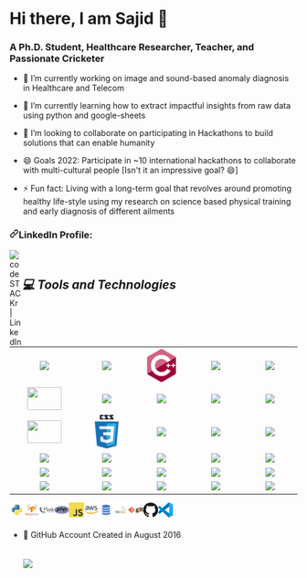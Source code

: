 # Hi there, I am Sajid 👋

### A Ph.D. Student, Healthcare Researcher, Teacher, and Passionate Cricketer
- 🔭 I’m currently working on image and sound-based anomaly diagnosis in Healthcare and Telecom
- 🌱 I’m currently learning how to extract impactful insights from raw data using python and google-sheets
- 👯 I’m looking to collaborate on participating in Hackathons to build solutions that can enable humanity
- 😄 Goals 2022: Participate in ~10 international hackathons to collaborate with multi-cultural people  [Isn't it an impressive goal? 😄]

- ⚡ Fun fact: Living with a long-term goal that revolves around promoting healthy life-style using my research on science based physical training and early diagnosis of different ailments 

<h3 dir="auto"><a id="user-content-connect-with-me" class="anchor" aria-hidden="true" href="#connect-with-me"><svg class="octicon octicon-link" viewBox="0 0 16 16" version="1.1" width="16" height="16" aria-hidden="true"><path fill-rule="evenodd" d="M7.775 3.275a.75.75 0 001.06 1.06l1.25-1.25a2 2 0 112.83 2.83l-2.5 2.5a2 2 0 01-2.83 0 .75.75 0 00-1.06 1.06 3.5 3.5 0 004.95 0l2.5-2.5a3.5 3.5 0 00-4.95-4.95l-1.25 1.25zm-4.69 9.64a2 2 0 010-2.83l2.5-2.5a2 2 0 012.83 0 .75.75 0 001.06-1.06 3.5 3.5 0 00-4.95 0l-2.5 2.5a3.5 3.5 0 004.95 4.95l1.25-1.25a.75.75 0 00-1.06-1.06l-1.25 1.25a2 2 0 01-2.83 0z"></path></svg></a>LinkedIn Profile:</h3>
<p dir="auto"><a href="https://www.linkedin.com/in/muhammad-sajid-riaz-b1994816" rel="nofollow"><img align="left" alt="codeSTACKr | LinkedIn" width="22px" src="https://camo.githubusercontent.com/d659d2bac00c01b42bffbae84bdc121e828b8fecd5b4949ffa2575f5d9e4a371/68747470733a2f2f63646e2e6a7364656c6976722e6e65742f6e706d2f73696d706c652d69636f6e734076332f69636f6e732f6c696e6b6564696e2e737667" data-canonical-src="https://cdn.jsdelivr.net/npm/simple-icons@v3/icons/linkedin.svg" style="max-width: 100%;"></a>
<br>

<h2 dir="auto"><i><g-emoji class="g-emoji" alias="computer" fallback-src="https://github.githubassets.com/images/icons/emoji/unicode/1f4bb.png">💻</g-emoji> Tools and Technologies</i></h2>

<table width="100">
<tbody><tr>
    <td align="center" width="190">
        <a target="_blank" rel="noopener noreferrer" href="https://github.com/abranhe/programming-languages-logos/blob/master/src/javascript/javascript.svg"><img src="https://github.com/abranhe/programming-languages-logos/raw/master/src/javascript/javascript.svg" width="60" style="max-width: 100%;"></a>
    </td>
    <td align="center" width="190">
        <a target="_blank" rel="noopener noreferrer" href="https://camo.githubusercontent.com/5c469f960af5ff1c614f4c749099933c9efeddd8c01882d6f1ef3316bbe9acc0/68747470733a2f2f7777772e766563746f726c6f676f2e7a6f6e652f6c6f676f732f747970657363726970746c616e672f747970657363726970746c616e672d69636f6e2e737667"><img src="https://camo.githubusercontent.com/5c469f960af5ff1c614f4c749099933c9efeddd8c01882d6f1ef3316bbe9acc0/68747470733a2f2f7777772e766563746f726c6f676f2e7a6f6e652f6c6f676f732f747970657363726970746c616e672f747970657363726970746c616e672d69636f6e2e737667" data-canonical-src="https://www.vectorlogo.zone/logos/typescriptlang/typescriptlang-icon.svg" style="max-width: 100%;"></a>
    </td>
    <td align="center" width="190">
        <a target="_blank" rel="noopener noreferrer" href="https://github.com/devicons/devicon/blob/master/icons/cplusplus/cplusplus-original.svg"><img src="https://github.com/devicons/devicon/raw/master/icons/cplusplus/cplusplus-original.svg" width="60" style="max-width: 100%;"></a>
    </td>
     <td align="center" width="190">
        <a target="_blank" rel="noopener noreferrer" href="https://camo.githubusercontent.com/14904577a74ff9b1809b11553afba6bef933d4957ad91625006b316ff34f59cc/68747470733a2f2f6769742d73636d2e636f6d2f696d616765732f6c6f676f732f31636f6c6f722d6461726b62674032782e706e67"><img src="https://camo.githubusercontent.com/14904577a74ff9b1809b11553afba6bef933d4957ad91625006b316ff34f59cc/68747470733a2f2f6769742d73636d2e636f6d2f696d616765732f6c6f676f732f31636f6c6f722d6461726b62674032782e706e67" width="100" data-canonical-src="https://git-scm.com/images/logos/1color-darkbg@2x.png" style="max-width: 100%;"></a>
    </td>
    <td align="center" width="190">
        <a target="_blank" rel="noopener noreferrer" href="https://camo.githubusercontent.com/ce5c1c07234a7e3a5224a86cad5c946f62b7ec77559986f7d1d32cc7a2f8c32c/68747470733a2f2f7777772e766563746f726c6f676f2e7a6f6e652f6c6f676f732f72656163746a732f72656163746a732d617232312e737667"><img src="https://camo.githubusercontent.com/ce5c1c07234a7e3a5224a86cad5c946f62b7ec77559986f7d1d32cc7a2f8c32c/68747470733a2f2f7777772e766563746f726c6f676f2e7a6f6e652f6c6f676f732f72656163746a732f72656163746a732d617232312e737667" data-canonical-src="https://www.vectorlogo.zone/logos/reactjs/reactjs-ar21.svg" style="max-width: 100%;"></a>
    </td>
</tr>
<tr>
    <td align="center">
        <a target="_blank" rel="noopener noreferrer" href="https://camo.githubusercontent.com/a36bec52eb8c614228aed15db917d517618655a13bed224ce4b6f78cd00b8fbc/68747470733a2f2f7777772e6a696e672e666d2f636c6970696d672f66756c6c2f35332d3533373637305f707974686f6e2d706e672d66696c652d707974686f6e2d6c6f676f2d706e672e706e67"><img src="https://camo.githubusercontent.com/a36bec52eb8c614228aed15db917d517618655a13bed224ce4b6f78cd00b8fbc/68747470733a2f2f7777772e6a696e672e666d2f636c6970696d672f66756c6c2f35332d3533373637305f707974686f6e2d706e672d66696c652d707974686f6e2d6c6f676f2d706e672e706e67" width="60" height="40" data-canonical-src="https://www.jing.fm/clipimg/full/53-537670_python-png-file-python-logo-png.png" style="max-width: 100%;"></a>
    </td>
    <td align="center">
        <a target="_blank" rel="noopener noreferrer" href="https://camo.githubusercontent.com/7272fbb96da1c2b30e16ba3608d1cf66ba8a30c5f8aa92e288b068b340f38ac7/68747470733a2f2f7777772e766563746f726c6f676f2e7a6f6e652f6c6f676f732f6e6f64656a732f6e6f64656a732d617232312e737667"><img src="https://camo.githubusercontent.com/7272fbb96da1c2b30e16ba3608d1cf66ba8a30c5f8aa92e288b068b340f38ac7/68747470733a2f2f7777772e766563746f726c6f676f2e7a6f6e652f6c6f676f732f6e6f64656a732f6e6f64656a732d617232312e737667" data-canonical-src="https://www.vectorlogo.zone/logos/nodejs/nodejs-ar21.svg" style="max-width: 100%;"></a>
    </td>
    <td align="center">
        <a target="_blank" rel="noopener noreferrer" href="https://camo.githubusercontent.com/2b97405ead6d87cffc71126648f74f034ab9b77525453aaac85ca79248532854/68747470733a2f2f766567696269742e636f6d2f77702d636f6e74656e742f75706c6f6164732f323031382f30352f657870726573736a732e706e67"><img src="https://camo.githubusercontent.com/2b97405ead6d87cffc71126648f74f034ab9b77525453aaac85ca79248532854/68747470733a2f2f766567696269742e636f6d2f77702d636f6e74656e742f75706c6f6164732f323031382f30352f657870726573736a732e706e67" data-canonical-src="https://vegibit.com/wp-content/uploads/2018/05/expressjs.png" style="max-width: 100%;"></a>
    </td>
    <td align="center">
        <a target="_blank" rel="noopener noreferrer" href="https://camo.githubusercontent.com/5b80183a57bf635174228b11a976a1626f72da0a3dc2ba9a14fe0613b78794d6/687474703a2f2f7268633474702d636d732d70726f642d7670632d37363835373831332e73332e616d617a6f6e6177732e636f6d2f733366732d7075626c69632f6d6f6e676f64622d6c6f676f2d7267622d6a36773237316731786e2e6a7067"><img src="https://camo.githubusercontent.com/5b80183a57bf635174228b11a976a1626f72da0a3dc2ba9a14fe0613b78794d6/687474703a2f2f7268633474702d636d732d70726f642d7670632d37363835373831332e73332e616d617a6f6e6177732e636f6d2f733366732d7075626c69632f6d6f6e676f64622d6c6f676f2d7267622d6a36773237316731786e2e6a7067" data-canonical-src="http://rhc4tp-cms-prod-vpc-76857813.s3.amazonaws.com/s3fs-public/mongodb-logo-rgb-j6w271g1xn.jpg" style="max-width: 100%;"></a>
    </td>
    <td align="center">
        <a target="_blank" rel="noopener noreferrer" href="https://camo.githubusercontent.com/327eb32fd6830a169ec288f9caf1fe010c5ab5c437f894695ac478cccdd9c189/68747470733a2f2f7777772e766563746f726c6f676f2e7a6f6e652f6c6f676f732f66697265626173652f66697265626173652d617232312e737667"><img src="https://camo.githubusercontent.com/327eb32fd6830a169ec288f9caf1fe010c5ab5c437f894695ac478cccdd9c189/68747470733a2f2f7777772e766563746f726c6f676f2e7a6f6e652f6c6f676f732f66697265626173652f66697265626173652d617232312e737667" data-canonical-src="https://www.vectorlogo.zone/logos/firebase/firebase-ar21.svg" style="max-width: 100%;"></a>
    </td>
</tr>
<tr>
    <td align="center">
        <a target="_blank" rel="noopener noreferrer" href="https://camo.githubusercontent.com/9a8eda56c5fd9247798cb3fd8a59d713f6cf1824ba5962d96cb59e90000234e3/68747470733a2f2f75706c6f61642e77696b696d656469612e6f72672f77696b6970656469612f636f6d6d6f6e732f7468756d622f332f33382f48544d4c355f42616467652e7376672f36303070782d48544d4c355f42616467652e7376672e706e67"><img src="https://camo.githubusercontent.com/9a8eda56c5fd9247798cb3fd8a59d713f6cf1824ba5962d96cb59e90000234e3/68747470733a2f2f75706c6f61642e77696b696d656469612e6f72672f77696b6970656469612f636f6d6d6f6e732f7468756d622f332f33382f48544d4c355f42616467652e7376672f36303070782d48544d4c355f42616467652e7376672e706e67" height="40" width="60" data-canonical-src="https://upload.wikimedia.org/wikipedia/commons/thumb/3/38/HTML5_Badge.svg/600px-HTML5_Badge.svg.png" style="max-width: 100%;"></a>
    </td>
    <td align="center">
        <a target="_blank" rel="noopener noreferrer" href="https://raw.githubusercontent.com/devicons/devicon/0d6c64dbbf311879f7d563bfc3ccf559f9ed111c/icons/css3/css3-original-wordmark.svg"><img src="https://raw.githubusercontent.com/devicons/devicon/0d6c64dbbf311879f7d563bfc3ccf559f9ed111c/icons/css3/css3-original-wordmark.svg" width="60" style="max-width: 100%;"></a>
    </td>
    <td align="center">
        <a target="_blank" rel="noopener noreferrer" href="https://camo.githubusercontent.com/74f0f73d1bdb68c41273493a343cdbf487f6cf9a38bed2d104f4fd611aad9f74/68747470733a2f2f7777772e766563746f726c6f676f2e7a6f6e652f6c6f676f732f6865726f6b752f6865726f6b752d617232312e737667"><img src="https://camo.githubusercontent.com/74f0f73d1bdb68c41273493a343cdbf487f6cf9a38bed2d104f4fd611aad9f74/68747470733a2f2f7777772e766563746f726c6f676f2e7a6f6e652f6c6f676f732f6865726f6b752f6865726f6b752d617232312e737667" data-canonical-src="https://www.vectorlogo.zone/logos/heroku/heroku-ar21.svg" style="max-width: 100%;"></a>
    </td>
    <td align="center">
        <a target="_blank" rel="noopener noreferrer" href="https://github.com/bestofjs/bestofjs-webui/blob/master/public/logos/vscode.svg"><img src="https://github.com/bestofjs/bestofjs-webui/raw/master/public/logos/vscode.svg" width="60" style="max-width: 100%;"></a>
    </td>
    <td align="center">
        <a target="_blank" rel="noopener noreferrer" href="https://camo.githubusercontent.com/93b32389bf746009ca2370de7fe06c3b5146f4c99d99df65994f9ced0ba41685/68747470733a2f2f7777772e766563746f726c6f676f2e7a6f6e652f6c6f676f732f676574706f73746d616e2f676574706f73746d616e2d69636f6e2e737667"><img src="https://camo.githubusercontent.com/93b32389bf746009ca2370de7fe06c3b5146f4c99d99df65994f9ced0ba41685/68747470733a2f2f7777772e766563746f726c6f676f2e7a6f6e652f6c6f676f732f676574706f73746d616e2f676574706f73746d616e2d69636f6e2e737667" data-canonical-src="https://www.vectorlogo.zone/logos/getpostman/getpostman-icon.svg" style="max-width: 100%;"></a>
    </td>
</tr>
<tr>
    <td align="center">
        <a target="_blank" rel="noopener noreferrer" href="https://camo.githubusercontent.com/42865692d05399c991216dc182bab097f9f1e5ca55b4ebb806cda43f30781adf/68747470733a2f2f646f776e6c6f61642e6c6f676f2e77696e652f6c6f676f2f506f737467726553514c2f506f737467726553514c2d4c6f676f2e77696e652e706e67"><img src="https://camo.githubusercontent.com/42865692d05399c991216dc182bab097f9f1e5ca55b4ebb806cda43f30781adf/68747470733a2f2f646f776e6c6f61642e6c6f676f2e77696e652f6c6f676f2f506f737467726553514c2f506f737467726553514c2d4c6f676f2e77696e652e706e67" data-canonical-src="https://download.logo.wine/logo/PostgreSQL/PostgreSQL-Logo.wine.png" style="max-width: 100%;"></a>
    </td>
    <td align="center">
        <a target="_blank" rel="noopener noreferrer" href="https://camo.githubusercontent.com/f6f986e8481e344792ddd3d38c03fdbeb3873785677fe2de24ec1fb52ff13cda/68747470733a2f2f646f776e6c6f61642e6c6f676f2e77696e652f6c6f676f2f4d7953514c2f4d7953514c2d4c6f676f2e77696e652e706e67"><img src="https://camo.githubusercontent.com/f6f986e8481e344792ddd3d38c03fdbeb3873785677fe2de24ec1fb52ff13cda/68747470733a2f2f646f776e6c6f61642e6c6f676f2e77696e652f6c6f676f2f4d7953514c2f4d7953514c2d4c6f676f2e77696e652e706e67" data-canonical-src="https://download.logo.wine/logo/MySQL/MySQL-Logo.wine.png" style="max-width: 100%;"></a>
    </td>
    <td align="center">
        <a target="_blank" rel="noopener noreferrer" href="https://camo.githubusercontent.com/37699812ca4690de7f330e75ee91c41ba002be3d61d854fbf260a68c9f37d607/68747470733a2f2f6d69726f2e6d656469756d2e636f6d2f6d61782f3930312f312a476b7259477a5f72395736415667456c6f51704a46512e706e67"><img src="https://camo.githubusercontent.com/37699812ca4690de7f330e75ee91c41ba002be3d61d854fbf260a68c9f37d607/68747470733a2f2f6d69726f2e6d656469756d2e636f6d2f6d61782f3930312f312a476b7259477a5f72395736415667456c6f51704a46512e706e67" data-canonical-src="https://miro.medium.com/max/901/1*GkrYGz_r9W6AVgEloQpJFQ.png" style="max-width: 100%;"></a>
    </td>
    <td align="center">
        <a target="_blank" rel="noopener noreferrer" href="https://camo.githubusercontent.com/36a8bd6078c781cfd36f193a26f6096b544c0aa884861f7e68b34bc7f177b4eb/68747470733a2f2f646f776e6c6f61642e6c6f676f2e77696e652f6c6f676f2f52656469732f52656469732d4c6f676f2e77696e652e706e67"><img src="https://camo.githubusercontent.com/36a8bd6078c781cfd36f193a26f6096b544c0aa884861f7e68b34bc7f177b4eb/68747470733a2f2f646f776e6c6f61642e6c6f676f2e77696e652f6c6f676f2f52656469732f52656469732d4c6f676f2e77696e652e706e67" data-canonical-src="https://download.logo.wine/logo/Redis/Redis-Logo.wine.png" style="max-width: 100%;"></a>
    </td>
    <td align="center">
        <a target="_blank" rel="noopener noreferrer" href="https://camo.githubusercontent.com/fd59478a3eac4d666f9ad7a3480e8994ff8f460ffcce6041dc21f6ae4cc884af/68747470733a2f2f63646e2d696d616765732d312e6d656469756d2e636f6d2f6d61782f313230302f312a6b717056547a6f38623065326f4b644f6a5751785a412e706e67"><img src="https://camo.githubusercontent.com/fd59478a3eac4d666f9ad7a3480e8994ff8f460ffcce6041dc21f6ae4cc884af/68747470733a2f2f63646e2d696d616765732d312e6d656469756d2e636f6d2f6d61782f313230302f312a6b717056547a6f38623065326f4b644f6a5751785a412e706e67" data-canonical-src="https://cdn-images-1.medium.com/max/1200/1*kqpVTzo8b0e2oKdOjWQxZA.png" style="max-width: 100%;"></a>
    </td>
</tr>
<tr>
    <td align="center">
        <a target="_blank" rel="noopener noreferrer" href="https://camo.githubusercontent.com/985dacf7c531ee3cc64599c1b461aeba1ea161061a02081c8c4fc6308ee3bb8a/68747470733a2f2f7777772e646a616e676f70726f6a6563742e636f6d2f6d2f696d672f6c6f676f732f646a616e676f2d6c6f676f2d6e656761746976652e706e67"><img src="https://camo.githubusercontent.com/985dacf7c531ee3cc64599c1b461aeba1ea161061a02081c8c4fc6308ee3bb8a/68747470733a2f2f7777772e646a616e676f70726f6a6563742e636f6d2f6d2f696d672f6c6f676f732f646a616e676f2d6c6f676f2d6e656761746976652e706e67" data-canonical-src="https://www.djangoproject.com/m/img/logos/django-logo-negative.png" style="max-width: 100%;"></a>
    </td>
    <td align="center">
        <a target="_blank" rel="noopener noreferrer" href="https://camo.githubusercontent.com/bdc2eb28d13134d93f2dd2b047a7e3c4a7e4eec6e07f874837637eb5fac6c04f/68747470733a2f2f627574746572636d732e636f6d2f7374617469632f696d616765732f746563685f62616e6e6572732f466c61736b2e706e67"><img src="https://camo.githubusercontent.com/bdc2eb28d13134d93f2dd2b047a7e3c4a7e4eec6e07f874837637eb5fac6c04f/68747470733a2f2f627574746572636d732e636f6d2f7374617469632f696d616765732f746563685f62616e6e6572732f466c61736b2e706e67" data-canonical-src="https://buttercms.com/static/images/tech_banners/Flask.png" style="max-width: 100%;"></a>
    </td>
    <td align="center">
        <a target="_blank" rel="noopener noreferrer" href="https://camo.githubusercontent.com/c6285a3a64124b758092fe034863293bd3a6091030f645f0e46253601ed2446a/68747470733a2f2f75706c6f61642e77696b696d656469612e6f72672f77696b6970656469612f636f6d6d6f6e732f7468756d622f362f36322f527562795f4f6e5f5261696c735f4c6f676f2e7376672f3132303070782d527562795f4f6e5f5261696c735f4c6f676f2e7376672e706e67"><img src="https://camo.githubusercontent.com/c6285a3a64124b758092fe034863293bd3a6091030f645f0e46253601ed2446a/68747470733a2f2f75706c6f61642e77696b696d656469612e6f72672f77696b6970656469612f636f6d6d6f6e732f7468756d622f362f36322f527562795f4f6e5f5261696c735f4c6f676f2e7376672f3132303070782d527562795f4f6e5f5261696c735f4c6f676f2e7376672e706e67" data-canonical-src="https://upload.wikimedia.org/wikipedia/commons/thumb/6/62/Ruby_On_Rails_Logo.svg/1200px-Ruby_On_Rails_Logo.svg.png" style="max-width: 100%;"></a>
    </td>
    <td align="center">
        <a target="_blank" rel="noopener noreferrer" href="https://camo.githubusercontent.com/29bd950e7ba352ec4f6b17448c56aaafc89f638ae7f920e386436074c01b08c9/68747470733a2f2f75706c6f61642e77696b696d656469612e6f72672f77696b6970656469612f636f6d6d6f6e732f7468756d622f372f37312f5261626269744d515f6c6f676f2e7376672f3132303070782d5261626269744d515f6c6f676f2e7376672e706e67"><img src="https://camo.githubusercontent.com/29bd950e7ba352ec4f6b17448c56aaafc89f638ae7f920e386436074c01b08c9/68747470733a2f2f75706c6f61642e77696b696d656469612e6f72672f77696b6970656469612f636f6d6d6f6e732f7468756d622f372f37312f5261626269744d515f6c6f676f2e7376672f3132303070782d5261626269744d515f6c6f676f2e7376672e706e67" data-canonical-src="https://upload.wikimedia.org/wikipedia/commons/thumb/7/71/RabbitMQ_logo.svg/1200px-RabbitMQ_logo.svg.png" style="max-width: 100%;"></a>
    </td>
    <td align="center">
        <a target="_blank" rel="noopener noreferrer" href="https://camo.githubusercontent.com/fd66bedb0abd9d2bd6a270264f3b1a296cc2d0a919057c6ed06e416a99a10e67/68747470733a2f2f6d69726f2e6d656469756d2e636f6d2f6d61782f3630302f312a7573515832306f4c78436849417570737552693747512e706e67"><img src="https://camo.githubusercontent.com/fd66bedb0abd9d2bd6a270264f3b1a296cc2d0a919057c6ed06e416a99a10e67/68747470733a2f2f6d69726f2e6d656469756d2e636f6d2f6d61782f3630302f312a7573515832306f4c78436849417570737552693747512e706e67" data-canonical-src="https://miro.medium.com/max/600/1*usQX20oLxChIAupsuRi7GQ.png" style="max-width: 100%;"></a>
    </td>
</tr>
<tr>
    <td align="center">
        <a target="_blank" rel="noopener noreferrer" href="https://camo.githubusercontent.com/74db7131b1a832947dd25d8dcfa13d5d50d744124941daeb31b3f9a0ce046beb/68747470733a2f2f7777772e6d6574616c746f61642e636f6d2f73697465732f64656661756c742f66696c65732f7374796c65732f6c617267655f706572736f6e616c5f70686f746f5f383730783530305f2f7075626c69632f323032302d30352f6177732d6c6f676f2d626c6f672d6865616465722e706e673f69746f6b3d74346f336d656948"><img src="https://camo.githubusercontent.com/74db7131b1a832947dd25d8dcfa13d5d50d744124941daeb31b3f9a0ce046beb/68747470733a2f2f7777772e6d6574616c746f61642e636f6d2f73697465732f64656661756c742f66696c65732f7374796c65732f6c617267655f706572736f6e616c5f70686f746f5f383730783530305f2f7075626c69632f323032302d30352f6177732d6c6f676f2d626c6f672d6865616465722e706e673f69746f6b3d74346f336d656948" data-canonical-src="https://www.metaltoad.com/sites/default/files/styles/large_personal_photo_870x500_/public/2020-05/aws-logo-blog-header.png?itok=t4o3meiH" style="max-width: 100%;"></a>
    </td>
    <td align="center">
        <a target="_blank" rel="noopener noreferrer" href="https://camo.githubusercontent.com/eaf6e137f338537cc1d9b08d4aa32c767c1e1533a82c42ea269760141b4cef6d/68747470733a2f2f646f776e6c6f61642e6c6f676f2e77696e652f6c6f676f2f4d6963726f736f66745f417a7572652f4d6963726f736f66745f417a7572652d4c6f676f2e77696e652e706e67"><img src="https://camo.githubusercontent.com/eaf6e137f338537cc1d9b08d4aa32c767c1e1533a82c42ea269760141b4cef6d/68747470733a2f2f646f776e6c6f61642e6c6f676f2e77696e652f6c6f676f2f4d6963726f736f66745f417a7572652f4d6963726f736f66745f417a7572652d4c6f676f2e77696e652e706e67" data-canonical-src="https://download.logo.wine/logo/Microsoft_Azure/Microsoft_Azure-Logo.wine.png" style="max-width: 100%;"></a>
    </td>
    <td align="center">
        <a target="_blank" rel="noopener noreferrer" href="https://camo.githubusercontent.com/ee8796ce543b111e17e34a70b79843579548835dce5f0ba5bf8f8b2181c59ceb/68747470733a2f2f75706c6f61642e77696b696d656469612e6f72672f77696b6970656469612f636f6d6d6f6e732f652f65352f54656e736f72466c6f775f4c6f676f5f776974685f746578742e706e67"><img src="https://camo.githubusercontent.com/ee8796ce543b111e17e34a70b79843579548835dce5f0ba5bf8f8b2181c59ceb/68747470733a2f2f75706c6f61642e77696b696d656469612e6f72672f77696b6970656469612f636f6d6d6f6e732f652f65352f54656e736f72466c6f775f4c6f676f5f776974685f746578742e706e67" data-canonical-src="https://upload.wikimedia.org/wikipedia/commons/e/e5/TensorFlow_Logo_with_text.png" style="max-width: 100%;"></a>
    </td>
    <td align="center">
        <a target="_blank" rel="noopener noreferrer" href="https://camo.githubusercontent.com/801b722d2ca605bef2ebc794d2a0869fa5dc45d770d77e977070219d75382193/68747470733a2f2f7777772e646f636b65722e636f6d2f73697465732f64656661756c742f66696c65732f64382f323031392d30372f686f72697a6f6e74616c2d6c6f676f2d6d6f6e6f6368726f6d617469632d77686974652e706e67"><img src="https://camo.githubusercontent.com/801b722d2ca605bef2ebc794d2a0869fa5dc45d770d77e977070219d75382193/68747470733a2f2f7777772e646f636b65722e636f6d2f73697465732f64656661756c742f66696c65732f64382f323031392d30372f686f72697a6f6e74616c2d6c6f676f2d6d6f6e6f6368726f6d617469632d77686974652e706e67" data-canonical-src="https://www.docker.com/sites/default/files/d8/2019-07/horizontal-logo-monochromatic-white.png" style="max-width: 100%;"></a>
    </td>
    <td align="center">
        <a target="_blank" rel="noopener noreferrer" href="https://camo.githubusercontent.com/f8d2eb7393246a6872aa0f646077286e52a40714d1f6c9d12c29448db99716d2/68747470733a2f2f7777772e6e67696e782e636f6d2f77702d636f6e74656e742f75706c6f6164732f323031382f30382f4e47494e582d6c6f676f2d7267622d6c617267652e706e67"><img src="https://camo.githubusercontent.com/f8d2eb7393246a6872aa0f646077286e52a40714d1f6c9d12c29448db99716d2/68747470733a2f2f7777772e6e67696e782e636f6d2f77702d636f6e74656e742f75706c6f6164732f323031382f30382f4e47494e582d6c6f676f2d7267622d6c617267652e706e67" data-canonical-src="https://www.nginx.com/wp-content/uploads/2018/08/NGINX-logo-rgb-large.png" style="max-width: 100%;"></a>
    </td>
</tr>
</tbody></table>
  
  <p dir="auto"><a href="javascript:void(0)" rel="nofollow"><img align="left" alt="Python" width="26px" src="https://raw.githubusercontent.com/github/explore/80688e429a7d4ef2fca1e82350fe8e3517d3494d/topics/python/python.png" style="max-width: 100%;"></a>
<a href="javascript:void(0)" rel="nofollow"><img align="left" alt="Tensorflow" width="26px" src="https://raw.githubusercontent.com/github/explore/80688e429a7d4ef2fca1e82350fe8e3517d3494d/topics/tensorflow/tensorflow.png" style="max-width: 100%;"></a>
  <a href="javascript:void(0)" rel="nofollow"><img align="left" alt="Flask" width="26px" src="https://raw.githubusercontent.com/github/explore/80688e429a7d4ef2fca1e82350fe8e3517d3494d/topics/flask/flask.png" style="max-width: 100%;"></a>
<a href="javascript:void(0)" rel="nofollow"><img align="left" alt="PHP" width="26px" src="https://raw.githubusercontent.com/github/explore/80688e429a7d4ef2fca1e82350fe8e3517d3494d/topics/php/php.png" style="max-width: 100%;"></a>
<a href="javascript:void(0)" rel="nofollow"><img align="left" alt="Javascript" width="26px" src="https://raw.githubusercontent.com/github/explore/80688e429a7d4ef2fca1e82350fe8e3517d3494d/topics/javascript/javascript.png" style="max-width: 100%;"></a>
<a href="javascript:void(0)" rel="nofollow"><img align="left" alt="AWS" width="26px" src="https://raw.githubusercontent.com/github/explore/80688e429a7d4ef2fca1e82350fe8e3517d3494d/topics/aws/aws.png" style="max-width: 100%;"></a>
<a href="javascript:void(0)" rel="nofollow"><img align="left" alt="SQL" width="26px" src="https://raw.githubusercontent.com/github/explore/80688e429a7d4ef2fca1e82350fe8e3517d3494d/topics/sql/sql.png" style="max-width: 100%;"></a>
<a href="javascript:void(0)" rel="nofollow"><img align="left" alt="MySQL" width="26px" src="https://raw.githubusercontent.com/github/explore/80688e429a7d4ef2fca1e82350fe8e3517d3494d/topics/mysql/mysql.png" style="max-width: 100%;"></a>
<a href="javascript:void(0)" rel="nofollow"><img align="left" alt="Git" width="26px" src="https://raw.githubusercontent.com/github/explore/80688e429a7d4ef2fca1e82350fe8e3517d3494d/topics/git/git.png" style="max-width: 100%;"></a>
<a href="javascript:void(0)" rel="nofollow"><img align="left" alt="GitHub" width="26px" src="https://raw.githubusercontent.com/github/explore/78df643247d429f6cc873026c0622819ad797942/topics/github/github.png" style="max-width: 100%;"></a>
<a href="javascript:void(0)" rel="nofollow"><img align="left" alt="Visual Studio Code" width="26px" src="https://raw.githubusercontent.com/github/explore/80688e429a7d4ef2fca1e82350fe8e3517d3494d/topics/visual-studio-code/visual-studio-code.png" style="max-width: 100%;"></a></p>

<br>
<br>

- 🌱 GitHub Account Created in August 2016    
<br><br>
![](https://komarev.com/ghpvc/?username=riazsajidgit&label=Profile+Views)
